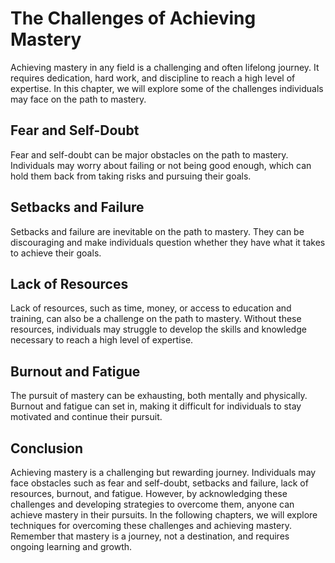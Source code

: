 The Challenges of Achieving Mastery
=================================================

Achieving mastery in any field is a challenging and often lifelong journey. It requires dedication, hard work, and discipline to reach a high level of expertise. In this chapter, we will explore some of the challenges individuals may face on the path to mastery.

Fear and Self-Doubt
-------------------

Fear and self-doubt can be major obstacles on the path to mastery. Individuals may worry about failing or not being good enough, which can hold them back from taking risks and pursuing their goals.

Setbacks and Failure
--------------------

Setbacks and failure are inevitable on the path to mastery. They can be discouraging and make individuals question whether they have what it takes to achieve their goals.

Lack of Resources
-----------------

Lack of resources, such as time, money, or access to education and training, can also be a challenge on the path to mastery. Without these resources, individuals may struggle to develop the skills and knowledge necessary to reach a high level of expertise.

Burnout and Fatigue
-------------------

The pursuit of mastery can be exhausting, both mentally and physically. Burnout and fatigue can set in, making it difficult for individuals to stay motivated and continue their pursuit.

Conclusion
----------

Achieving mastery is a challenging but rewarding journey. Individuals may face obstacles such as fear and self-doubt, setbacks and failure, lack of resources, burnout, and fatigue. However, by acknowledging these challenges and developing strategies to overcome them, anyone can achieve mastery in their pursuits. In the following chapters, we will explore techniques for overcoming these challenges and achieving mastery. Remember that mastery is a journey, not a destination, and requires ongoing learning and growth.
